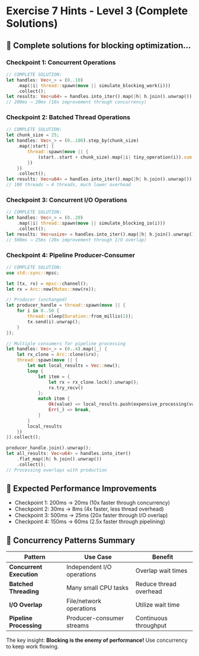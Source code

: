 # Exercise 7 Hints - Level 3 (Complete Solutions)

## 🔧 Complete solutions for blocking optimization...

### Checkpoint 1: Concurrent Operations
```rust
// COMPLETE SOLUTION:
let handles: Vec<_> = (0..10)
    .map(|i| thread::spawn(move || simulate_blocking_work(i)))
    .collect();
let results: Vec<u64> = handles.into_iter().map(|h| h.join().unwrap()).collect();
// 200ms → 20ms (10x improvement through concurrency)
```

### Checkpoint 2: Batched Thread Operations  
```rust
// COMPLETE SOLUTION:
let chunk_size = 25;
let handles: Vec<_> = (0..100).step_by(chunk_size)
    .map(|start| {
        thread::spawn(move || {
            (start..start + chunk_size).map(|i| tiny_operation(i)).sum::<u64>()
        })
    })
    .collect();
let results: Vec<u64> = handles.into_iter().map(|h| h.join().unwrap()).collect();
// 100 threads → 4 threads, much lower overhead
```

### Checkpoint 3: Concurrent I/O Operations
```rust
// COMPLETE SOLUTION:
let handles: Vec<_> = (0..20)
    .map(|i| thread::spawn(move || simulate_blocking_io(i)))
    .collect();
let results: Vec<usize> = handles.into_iter().map(|h| h.join().unwrap()).collect();
// 500ms → 25ms (20x improvement through I/O overlap)
```

### Checkpoint 4: Pipeline Producer-Consumer
```rust
// COMPLETE SOLUTION:
use std::sync::mpsc;

let (tx, rx) = mpsc::channel();
let rx = Arc::new(Mutex::new(rx));

// Producer (unchanged)
let producer_handle = thread::spawn(move || {
    for i in 0..50 {
        thread::sleep(Duration::from_millis(2));
        tx.send(i).unwrap();
    }
});

// Multiple consumers for pipeline processing
let handles: Vec<_> = (0..4).map(|_| {
    let rx_clone = Arc::clone(&rx);
    thread::spawn(move || {
        let mut local_results = Vec::new();
        loop {
            let item = {
                let rx = rx_clone.lock().unwrap();
                rx.try_recv()
            };
            match item {
                Ok(value) => local_results.push(expensive_processing(value)),
                Err(_) => break,
            }
        }
        local_results
    })
}).collect();

producer_handle.join().unwrap();
let all_results: Vec<u64> = handles.into_iter()
    .flat_map(|h| h.join().unwrap())
    .collect();
// Processing overlaps with production
```

## 🎯 Expected Performance Improvements
- Checkpoint 1: 200ms → 20ms (10x faster through concurrency)
- Checkpoint 2: 30ms → 8ms (4x faster, less thread overhead)
- Checkpoint 3: 500ms → 25ms (20x faster through I/O overlap)
- Checkpoint 4: 150ms → 60ms (2.5x faster through pipelining)

## 🌊 Concurrency Patterns Summary

| Pattern | Use Case | Benefit |
|---------|----------|---------|
| **Concurrent Execution** | Independent I/O operations | Overlap wait times |
| **Batched Threading** | Many small CPU tasks | Reduce thread overhead |
| **I/O Overlap** | File/network operations | Utilize wait time |
| **Pipeline Processing** | Producer-consumer streams | Continuous throughput |

The key insight: **Blocking is the enemy of performance!** Use concurrency to keep work flowing.